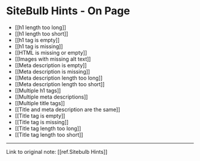 # SiteBulb Hints - On Page

- [[h1 length too long]]
- [[h1 length too short]]
- [[h1 tag is empty]]
- [[h1 tag is missing]]
- [[HTML is missing or empty]]
- [[Images with missing alt text]]
- [[Meta description is empty]]
- [[Meta description is missing]]
- [[Meta description length too long]]
- [[Meta description length too short]]
- [[Multiple h1 tags]]
- [[Multiple meta descriptions]]
- [[Multiple title tags]]
- [[Title and meta description are the same]]
- [[Title tag is empty]]
- [[Title tag is missing]]
- [[Title tag length too long]]
- [[Title tag length too short]]

---
Link to original note: [[ref.Sitebulb Hints]]